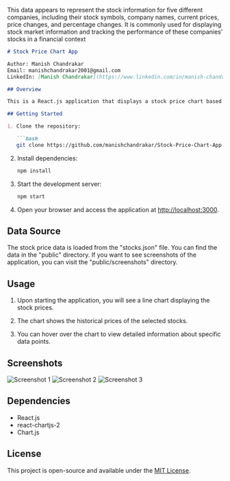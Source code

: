 This data appears to represent the stock information for five different companies, including their stock symbols, company names, current prices, price changes, and percentage changes. It is commonly used for displaying stock market information and tracking the performance of these companies' stocks in a financial context

```markdown
# Stock Price Chart App

Author: Manish Chandrakar
Email: manishchandrakar2001@gmail.com
LinkedIn: [Manish Chandrakar](https://www.linkedin.com/in/manish-chandrakar-23392b183/)

## Overview

This is a React.js application that displays a stock price chart based on data provided in the "stocks.json" file. The chart is created using the Chart.js library.

## Getting Started

1. Clone the repository:

   ```bash
   git clone https://github.com/manishchandrakar/Stock-Price-Chart-App.git
   ```

2. Install dependencies:

   ```bash
   npm install
   ```

3. Start the development server:

   ```bash
   npm start
   ```

4. Open your browser and access the application at [http://localhost:3000](http://localhost:3000).

## Data Source

The stock price data is loaded from the "stocks.json" file. You can find the data in the "public" directory. If you want to see screenshots of the application, you can visit the "public/screenshots" directory.

## Usage

1. Upon starting the application, you will see a line chart displaying the stock prices.

2. The chart shows the historical prices of the selected stocks.

3. You can hover over the chart to view detailed information about specific data points.

## Screenshots

![Screenshot 1](public/screenshots/)
![Screenshot 2](public/screenshots/)
![Screenshot 3](public/screenshots/)



## Dependencies

- React.js
- react-chartjs-2
- Chart.js

## License

This project is open-source and available under the [MIT License](LICENSE).

```

